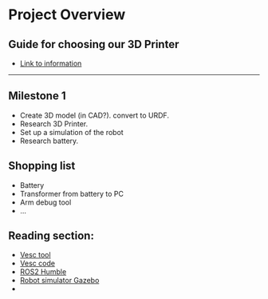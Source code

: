 # Project Overview

## Guide for choosing our 3D Printer
- [Link to information](3D-Printer/README.md)

--- 
## Milestone 1
- Create 3D model (in CAD?). convert to URDF.
- Research 3D Printer.
- Set up a simulation of the robot
- Research battery.

## Shopping list
- Battery
- Transformer from battery to PC
- Arm debug tool
- ...

## Reading section:
* [Vesc tool](https://vesc-project.com/vesc_tool)
* [Vesc code](https://github.com/vedderb/bldc)
* [ROS2 Humble](https://docs.ros.org/en/humble/Tutorials.html)
* [Robot simulator Gazebo](https://classic.gazebosim.org/tutorials?cat=guided_b&tut=guided_b1)
* 
